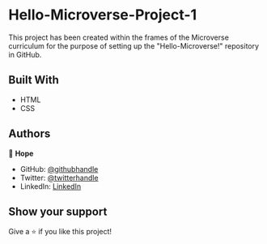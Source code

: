 # Hello-Microverse-Project-1 

This project has been created within the frames of the Microverse curriculum for the purpose of setting up the "Hello-Microverse!" repository in GitHub.

## Built With

- HTML
- CSS


## Authors

👤 **Hope**

- GitHub: [@githubhandle](https://github.com/Hope1226)
- Twitter: [@twitterhandle](https://twitter.com/twitterhandle)
- LinkedIn: [LinkedIn](https://linkedin.com/in/linkedinhandle)


## Show your support

Give a ⭐️ if you like this project!
